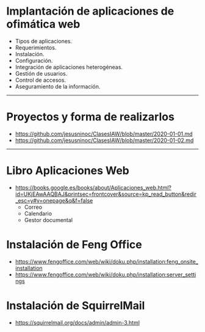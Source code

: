 # Implantación de aplicaciones de ofimática web
- Tipos de aplicaciones.
- Requerimientos.
- Instalación.
- Configuración.
- Integración de aplicaciones heterogéneas.
- Gestión de usuarios.
- Control de accesos.
- Aseguramiento de la información. 

----------------------

# Proyectos y forma de realizarlos
* https://github.com/jesusninoc/ClasesIAW/blob/master/2020-01-01.md
* https://github.com/jesusninoc/ClasesIAW/blob/master/2020-01-02.md

----------------------

# Libro Aplicaciones Web
* https://books.google.es/books/about/Aplicaciones_web.html?id=UKjEAwAAQBAJ&printsec=frontcover&source=kp_read_button&redir_esc=y#v=onepage&q&f=false
  - Correo
  - Calendario
  - Gestor documental

# Instalación de Feng Office
* https://www.fengoffice.com/web/wiki/doku.php/installation:feng_onsite_installation
* https://www.fengoffice.com/web/wiki/doku.php/installation:server_settings

# Instalación de SquirrelMail
* https://squirrelmail.org/docs/admin/admin-3.html

